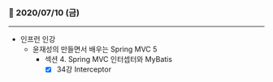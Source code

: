 ### 📖 2020/07/10 (금)

---

- 인프런 인강
  - 윤재성의 만들면서 배우는 Spring MVC 5
    - 섹션 4. Spring MVC 인터셉터와 MyBatis
      - [x] 34강 Interceptor
